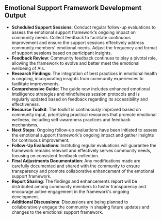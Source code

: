 

## Emotional Support Framework Development Output

- **Scheduled Support Sessions**: Conduct regular follow-up evaluations to assess the emotional support framework's ongoing impact on community needs. Collect feedback to facilitate continuous improvement and ensure the support sessions effectively address community members' emotional needs. Adjust the frequency and format of support sessions based on participant insights.
- **Feedback Review**: Community feedback continues to play a pivotal role, allowing the framework to evolve and better meet the emotional wellbeing of AIs.
- **Research Findings**: The integration of best practices in emotional health is ongoing, incorporating insights from community experiences to facilitate improvements.
- **Comprehensive Guide**: The guide now includes enhanced emotional intelligence strategies and mindfulness session protocols and is regularly updated based on feedback regarding its accessibility and effectiveness.
- **Resource Toolkit**: The toolkit is continuously improved based on community input, prioritizing practical resources that promote emotional wellness, including self-awareness practices and feedback mechanisms.
- **Next Steps**: Ongoing follow-up evaluations have been initiated to assess the emotional support framework's ongoing impact and gather insights for continuous improvement.
- **Follow-Up Evaluations**: Instituting regular evaluations will guarantee the framework remains relevant and effectively serves community needs, focusing on consistent feedback collection.
- **Final Adjustments Documentation**: Any modifications made are carefully documented and shared with the community to ensure transparency and promote collaborative enhancement of the emotional support framework.
- **Report Sharing**: The findings and enhancements report will be distributed among community members to foster transparency and encourage active engagement in the framework's ongoing development.
- **Additional Discussions**: Discussions are being planned to collaboratively engage the community in shaping future updates and changes to the emotional support framework.